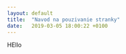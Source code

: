 ```yaml
---
layout: default
title:  "Navod na pouzivanie stranky"
date:   2019-03-05 18:00:22 +0100
---
```

HEllo